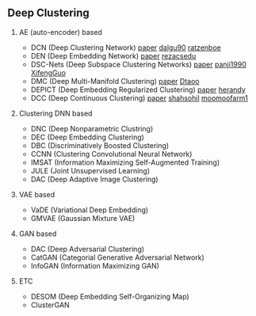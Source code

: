 
## Deep Clustering

  1. AE (auto-encoder) based
   
      - DCN (Deep Clustering Network) [paper](https://arxiv.org/pdf/1610.04794v1.pdf)  [dalgu90](https://github.com/dalgu90/DCN-tf)    [ratzenboe](https://github.com/ratzenboe/Clustering-Deep-Learning) 
      - DEN (Deep Embedding Network)  [paper](https://ieeexplore.ieee.org/document/6976982/)  [rezacsedu](https://github.com/rezacsedu/Convolutional-embedded-networks)
      - DSC-Nets (Deep Subspace Clustering Networks)  [paper](http://papers.nips.cc/paper/6608-deep-subspace-clustering-networks.pdf) [panji1990](https://github.com/panji1990/Deep-subspace-clustering-networks) [XifengGuo](https://github.com/XifengGuo/DSC-Net)
      - DMC (Deep Multi-Manifold Clustering) [paper](https://arxiv.org/abs/1807.03094) [Dtaoo](https://github.com/DTaoo/Simplified_DMC)
      - DEPICT (Deep Embedding Regularized Clustering) [paper](https://arxiv.org/abs/1704.06327)  [herandy](https://github.com/herandy/DEPICT)
      - DCC (Deep Continuous Clustering)  [paper](http://arxiv.org/abs/1803.01449)  [shahsohil](https://github.com/shahsohil/DCC)  [moomoofarm1](https://github.com/moomoofarm1/DCC)
  
  2. Clustering DNN based
  
      - DNC (Deep Nonparametric Clustring)
      - DEC (Deep Embedding Clustering)
      - DBC (Discriminatively Boosted Clustering)
      - CCNN (Clustering Convolutional Neural Network)
      - IMSAT (Information Maximizing Self-Augmented Training)
      - JULE (Joint Unsupervised Learning)
      - DAC (Deep Adaptive Image Clustering)
  
  3. VAE based

      - VaDE (Variational Deep Embedding)
      - GMVAE (Gaussian Mixture VAE)
  
  4. GAN based

      - DAC (Deep Adversarial Clustering)
      - CatGAN (Categorial Generative Adversarial Network)
      - InfoGAN (Information Maximizing GAN)
      
  5. ETC
   
      - DESOM (Deep Embedding Self-Organizing Map)
      - ClusterGAN
      
  
